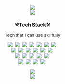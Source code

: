 <div align="center"><img src="https://capsule-render.vercel.app/api?type=waving&color=timeGradient&height=250&section=header&text=Kihyun Lee&fontSize=90&animation=twinkling&fontAlignY=40"/></div>

<div align="center">
  <img src="https://github-readme-stats.vercel.app/api?username=daveg7lee&theme=dark" />
</div>

<h3 align="center">⚒Tech Stack⚒</h3>

<p align="center">Tech that I can use skillfully</p>

<p align="center">
  <img src="https://img.shields.io/badge/Python-3766AB?style=flat-square&logo=Python&logoColor=white"/></a>&nbsp 
  <img src="https://img.shields.io/badge/Javascript-ffb13b?style=flat-square&logo=javascript&logoColor=white"/></a>&nbsp 
  <img src="https://img.shields.io/badge/Typescript-3178c6?style=flat-square&logo=Typescript&logoColor=white"/></a>&nbsp 
  <img src="https://img.shields.io/badge/HTML-E34F26?style=flat-square&logo=HTML5&logoColor=white"/></a>&nbsp  
  <img src="https://img.shields.io/badge/CSS-1572B6?style=flat-square&logo=css3&logoColor=white"/></a>&nbsp  
  <img src="https://img.shields.io/badge/GraphQL-E10098?style=flat-square&logo=GraphQL&logoColor=white"/></a>&nbsp 
  <img src="https://img.shields.io/badge/Go-00ADD8?style=flat-square&logo=Go&logoColor=white"/></a>&nbsp 
  <br>
  <img src="https://img.shields.io/badge/Firebase-FFCA28?style=flat-square&logo=Firebase&logoColor=white"/></a>&nbsp 
  <img src="https://img.shields.io/badge/Next.js-000000?style=flat-square&logo=Next.js&logoColor=white"/></a>&nbsp  
  <img src="https://img.shields.io/badge/Expo-000020?style=flat-square&logo=Expo&logoColor=white"/></a>&nbsp  
  <img src="https://img.shields.io/badge/React-61dafb?style=flat-square&logo=React&logoColor=white"/></a>&nbsp 
  <img src="https://img.shields.io/badge/Node.js-339933?style=flat-square&logo=Node.js&logoColor=white"/></a>&nbsp  
  <img src="https://img.shields.io/badge/Tailwind%20CSS-38B2AC?style=flat-square&logo=Tailwind%20CSS&logoColor=white"/></a>&nbsp  
  <br>
  <img src="https://img.shields.io/badge/Redux-764ABC?style=flat-square&logo=Redux&logoColor=white"/></a>&nbsp
  <img src="https://img.shields.io/badge/Apollo-311C87?style=flat-square&logo=Apollo%20GraphQL&logoColor=white"/></a>&nbsp
  <img src="https://img.shields.io/badge/Prisma-2D3748?style=flat-square&logo=Prisma&logoColor=white"/></a>&nbsp
  <img src="https://img.shields.io/badge/Git-F05032?style=flat-square&logo=Git&logoColor=white"/></a>&nbsp
  <img src="https://img.shields.io/badge/MongoDB-47A248?style=flat-square&logo=MongoDB&logoColor=white"/></a>&nbsp
  <br>
  <img src="https://img.shields.io/badge/Heroku-430098?style=flat-square&logo=Heroku&logoColor=white"/></a>&nbsp
  <img src="https://img.shields.io/badge/Netlify-00C7B7?style=flat-square&logo=Netlify&logoColor=white"/></a>&nbsp
  <img src="https://img.shields.io/badge/Vercel-000000?style=flat-square&logo=Vercel&logoColor=white"/></a>&nbsp
  <img src="https://img.shields.io/badge/ghpages-181717?style=flat-square&logo=Github&logoColor=white"/></a>&nbsp
</p>

<div align="center">
  <a href="https://velog.io/@kihyun">
    <img src="https://velog-readme-stats.vercel.app/api/badge?name=kihyun" />
  </a>
</div>
<div align="center">
  <a href="https://velog-readme-stats.vercel.app/api/redirect?name=kihyun&tag=TIL">
    <img src="https://velog-readme-stats.vercel.app/api?name=kihyun&color=dark&tag=TIL"/>
  </a>
</div>

